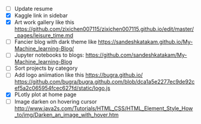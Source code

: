 
- [ ] Update resume
- [x] Kaggle link in sidebar
- [x] Art work gallery like this https://github.com/zixichen007115/zixichen007115.github.io/edit/master/_pages/leisure_time.md
- [ ] Fancier blog  with dark theme like https://sandeshkatakam.github.io/My-Machine_learning-Blog/
- [ ] Jupyter notebooks to blogs: https://github.com/sandeshkatakam/My-Machine_learning-Blog
- [ ] Sort projects by category
- [ ] Add logo aniimation like this https://bugra.github.io/ https://github.com/bugra/bugra.github.com/blob/dca1a5e2277ec9de92cef5a2c065954fcec627fd/static/logo.js
- [x] PLotly plot at home page
- [ ] Image darken on hovering cursor http://www.java2s.com/Tutorials/HTML_CSS/HTML_Element_Style_How_to/img/Darken_an_image_with_hover.htm